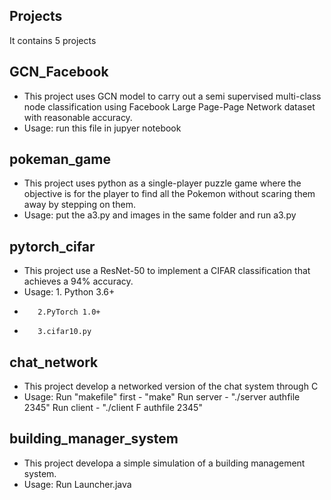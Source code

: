 ## Projects
It contains 5 projects

## GCN_Facebook
 - This project uses GCN model to carry out a semi supervised multi-class node classification using Facebook Large Page-Page Network dataset with reasonable accuracy.
 - Usage: run this file in jupyer notebook

## pokeman_game
- This project uses python as a single-player puzzle game where the objective is for the player to find all the Pokemon without scaring them away by stepping on them.
- Usage: put the a3.py and images in the same folder and run a3.py

## pytorch_cifar
- This project use a ResNet-50 to implement a CIFAR classification that achieves a 94% accuracy.
- Usage: 1. Python 3.6+ 
-        2.PyTorch 1.0+
-        3.cifar10.py

## chat_network
- This project develop a networked version of the chat system through C
- Usage: Run "makefile" first - "make"
         Run server - "./server authfile 2345"
         Run client - "./client F authfile 2345"
         
## building_manager_system
- This project developa a simple simulation of a building management system.
- Usage: Run Launcher.java
